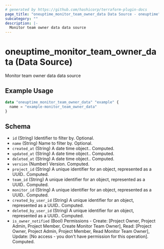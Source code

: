 ```yaml
---
# generated by https://github.com/hashicorp/terraform-plugin-docs
page_title: "oneuptime_monitor_team_owner_data Data Source - oneuptime"
subcategory: ""
description: |-
  Monitor team owner data data source
---
```


# oneuptime_monitor_team_owner_data (Data Source)

Monitor team owner data data source

## Example Usage

```terraform
data "oneuptime_monitor_team_owner_data" "example" {
  name = "example-monitor_team_owner_data"
}
```

## Schema

- `id` (String) Identifier to filter by. Optional.
- `name` (String) Name to filter by. Optional.
- `created_at` (String) A date time object.. Computed.
- `updated_at` (String) A date time object.. Computed.
- `deleted_at` (String) A date time object.. Computed.
- `version` (Number) Version. Computed.
- `project_id` (String) A unique identifier for an object, represented as a UUID.. Computed.
- `team_id` (String) A unique identifier for an object, represented as a UUID.. Computed.
- `monitor_id` (String) A unique identifier for an object, represented as a UUID.. Computed.
- `created_by_user_id` (String) A unique identifier for an object, represented as a UUID.. Computed.
- `deleted_by_user_id` (String) A unique identifier for an object, represented as a UUID.. Computed.
- `is_owner_notified` (Bool) Permissions - Create: [Project Owner, Project Admin, Project Member, Create Monitor Team Owner], Read: [Project Owner, Project Admin, Project Member, Read Monitor Team Owner], Update: [No access - you don't have permission for this operation]. Computed.

